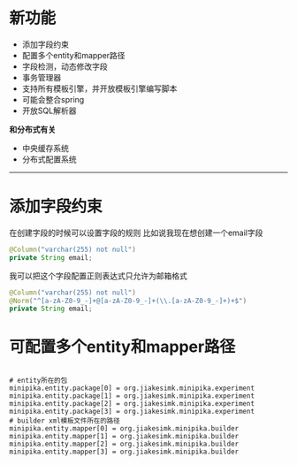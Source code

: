 # 新功能

- 添加字段约束
- 配置多个entity和mapper路径
- 字段检测，动态修改字段
- 事务管理器
- 支持所有模板引擎，并开放模板引擎编写脚本
- 可能会整合spring
- 开放SQL解析器

**和分布式有关**

- 中央缓存系统
- 分布式配置系统

---

# 添加字段约束

在创建字段的时候可以设置字段的规则
比如说我现在想创建一个email字段
```java
@Column("varchar(255) not null")
private String email;
```
我可以把这个字段配置正则表达式只允许为邮箱格式
```java
@Column("varchar(255) not null")
@Norm("^[a-zA-Z0-9_-]+@[a-zA-Z0-9_-]+(\\.[a-zA-Z0-9_-]+)+$")
private String email;
```

# 可配置多个entity和mapper路径

```properties

# entity所在的包
minipika.entity.package[0] = org.jiakesimk.minipika.experiment
minipika.entity.package[1] = org.jiakesimk.minipika.experiment
minipika.entity.package[2] = org.jiakesimk.minipika.experiment
minipika.entity.package[3] = org.jiakesimk.minipika.experiment
# builder xml模板文件所在的路径
minipika.entity.mapper[0] = org.jiakesimk.minipika.builder
minipika.entity.mapper[1] = org.jiakesimk.minipika.builder
minipika.entity.mapper[2] = org.jiakesimk.minipika.builder
minipika.entity.mapper[3] = org.jiakesimk.minipika.builder

```
